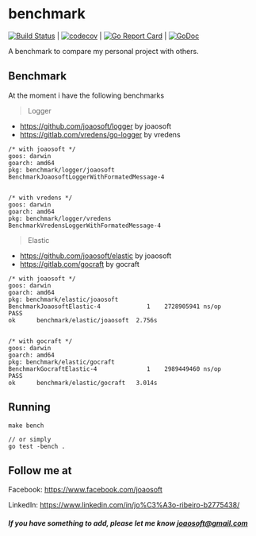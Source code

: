 # benchmark
[![Build Status](https://travis-ci.org/joaosoft/benchmark.svg?branch=master)](https://travis-ci.org/joaosoft/benchmark) | [![codecov](https://codecov.io/gh/joaosoft/benchmark/branch/master/graph/badge.svg)](https://codecov.io/gh/joaosoft/benchmark) | [![Go Report Card](https://goreportcard.com/badge/github.com/joaosoft/benchmark)](https://goreportcard.com/report/github.com/joaosoft/benchmark) | [![GoDoc](https://godoc.org/github.com/joaosoft/benchmark?status.svg)](https://godoc.org/github.com/joaosoft/benchmark/app)

A benchmark to compare my personal project with others.

## Benchmark
At the moment i have the following benchmarks
> Logger
* https://github.com/joaosoft/logger by joaosoft
* https://gitlab.com/vredens/go-logger by vredens

```   
/* with joaosoft */
goos: darwin
goarch: amd64
pkg: benchmark/logger/joaosoft
BenchmarkJoaosoftLoggerWithFormatedMessage-4


/* with vredens */
goos: darwin
goarch: amd64
pkg: benchmark/logger/vredens
BenchmarkVredensLoggerWithFormatedMessage-4
```

> Elastic
* https://github.com/joaosoft/elastic by joaosoft
* https://gitlab.com/gocraft by gocraft

```   
/* with joaosoft */
goos: darwin
goarch: amd64
pkg: benchmark/elastic/joaosoft
BenchmarkJoaosoftElastic-4   	       1	2728905941 ns/op
PASS
ok  	benchmark/elastic/joaosoft	2.756s


/* with gocraft */
goos: darwin
goarch: amd64
pkg: benchmark/elastic/gocraft
BenchmarkGocraftElastic-4   	       1	2989449460 ns/op
PASS
ok  	benchmark/elastic/gocraft	3.014s
```

## Running
```
make bench

// or simply
go test -bench .

```

## Follow me at
Facebook: https://www.facebook.com/joaosoft

LinkedIn: https://www.linkedin.com/in/jo%C3%A3o-ribeiro-b2775438/

##### If you have something to add, please let me know joaosoft@gmail.com
